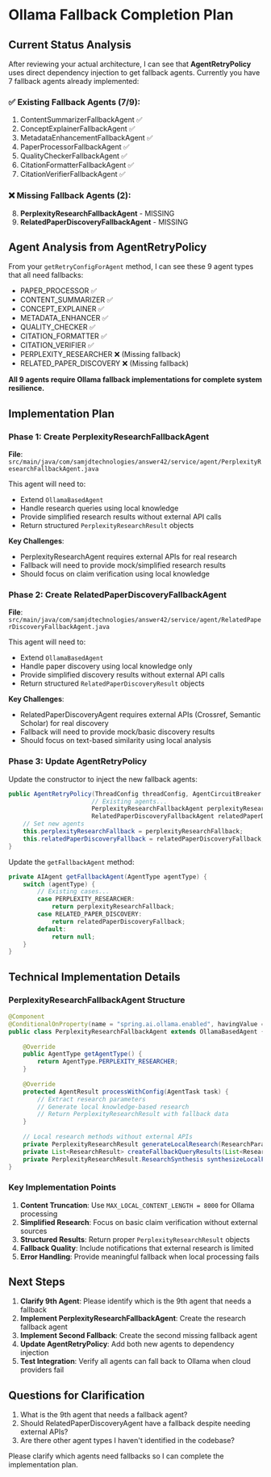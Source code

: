 # Ollama Fallback Completion Plan

## Current Status Analysis

After reviewing your actual architecture, I can see that **AgentRetryPolicy** uses direct dependency injection to get fallback agents. Currently you have 7 fallback agents already implemented:

### ✅ Existing Fallback Agents (7/9):
1. ContentSummarizerFallbackAgent ✅
2. ConceptExplainerFallbackAgent ✅ 
3. MetadataEnhancementFallbackAgent ✅
4. PaperProcessorFallbackAgent ✅
5. QualityCheckerFallbackAgent ✅
6. CitationFormatterFallbackAgent ✅
7. CitationVerifierFallbackAgent ✅

### ❌ Missing Fallback Agents (2):
8. **PerplexityResearchFallbackAgent** - MISSING
9. **RelatedPaperDiscoveryFallbackAgent** - MISSING

## Agent Analysis from AgentRetryPolicy

From your `getRetryConfigForAgent` method, I can see these 9 agent types that all need fallbacks:
- PAPER_PROCESSOR ✅
- CONTENT_SUMMARIZER ✅  
- CONCEPT_EXPLAINER ✅
- METADATA_ENHANCER ✅
- QUALITY_CHECKER ✅
- CITATION_FORMATTER ✅
- CITATION_VERIFIER ✅
- PERPLEXITY_RESEARCHER ❌ (Missing fallback)
- RELATED_PAPER_DISCOVERY ❌ (Missing fallback)

**All 9 agents require Ollama fallback implementations for complete system resilience.**

## Implementation Plan

### Phase 1: Create PerplexityResearchFallbackAgent

**File**: `src/main/java/com/samjdtechnologies/answer42/service/agent/PerplexityResearchFallbackAgent.java`

This agent will need to:
- Extend `OllamaBasedAgent`
- Handle research queries using local knowledge
- Provide simplified research results without external API calls
- Return structured `PerplexityResearchResult` objects

**Key Challenges**:
- PerplexityResearchAgent requires external APIs for real research
- Fallback will need to provide mock/simplified research results
- Should focus on claim verification using local knowledge

### Phase 2: Create RelatedPaperDiscoveryFallbackAgent

**File**: `src/main/java/com/samjdtechnologies/answer42/service/agent/RelatedPaperDiscoveryFallbackAgent.java`

This agent will need to:
- Extend `OllamaBasedAgent`
- Handle paper discovery using local knowledge only
- Provide simplified discovery results without external API calls
- Return structured `RelatedPaperDiscoveryResult` objects

**Key Challenges**:
- RelatedPaperDiscoveryAgent requires external APIs (Crossref, Semantic Scholar) for real discovery
- Fallback will need to provide mock/basic discovery results
- Should focus on text-based similarity using local analysis

### Phase 3: Update AgentRetryPolicy

Update the constructor to inject the new fallback agents:

```java
public AgentRetryPolicy(ThreadConfig threadConfig, AgentCircuitBreaker circuitBreaker,
                       // Existing agents...
                       PerplexityResearchFallbackAgent perplexityResearchFallback,
                       RelatedPaperDiscoveryFallbackAgent relatedPaperDiscoveryFallback) {
    // Set new agents
    this.perplexityResearchFallback = perplexityResearchFallback;
    this.relatedPaperDiscoveryFallback = relatedPaperDiscoveryFallback;
}
```

Update the `getFallbackAgent` method:

```java
private AIAgent getFallbackAgent(AgentType agentType) {
    switch (agentType) {
        // Existing cases...
        case PERPLEXITY_RESEARCHER:
            return perplexityResearchFallback;
        case RELATED_PAPER_DISCOVERY:
            return relatedPaperDiscoveryFallback;
        default:
            return null;
    }
}
```

## Technical Implementation Details

### PerplexityResearchFallbackAgent Structure

```java
@Component
@ConditionalOnProperty(name = "spring.ai.ollama.enabled", havingValue = "true", matchIfMissing = false)
public class PerplexityResearchFallbackAgent extends OllamaBasedAgent {
    
    @Override
    public AgentType getAgentType() {
        return AgentType.PERPLEXITY_RESEARCHER;
    }
    
    @Override
    protected AgentResult processWithConfig(AgentTask task) {
        // Extract research parameters
        // Generate local knowledge-based research
        // Return PerplexityResearchResult with fallback data
    }
    
    // Local research methods without external APIs
    private PerplexityResearchResult generateLocalResearch(ResearchParameters params);
    private List<ResearchResult> createFallbackQueryResults(List<ResearchQuery> queries);
    private PerplexityResearchResult.ResearchSynthesis synthesizeLocalFindings();
}
```

### Key Implementation Points

1. **Content Truncation**: Use `MAX_LOCAL_CONTENT_LENGTH = 8000` for Ollama processing
2. **Simplified Research**: Focus on basic claim verification without external sources  
3. **Structured Results**: Return proper `PerplexityResearchResult` objects
4. **Fallback Quality**: Include notifications that external research is limited
5. **Error Handling**: Provide meaningful fallback when local processing fails

## Next Steps

1. **Clarify 9th Agent**: Please identify which is the 9th agent that needs a fallback
2. **Implement PerplexityResearchFallbackAgent**: Create the research fallback agent
3. **Implement Second Fallback**: Create the second missing fallback agent  
4. **Update AgentRetryPolicy**: Add both new agents to dependency injection
5. **Test Integration**: Verify all agents can fall back to Ollama when cloud providers fail

## Questions for Clarification

1. What is the 9th agent that needs a fallback agent?
2. Should RelatedPaperDiscoveryAgent have a fallback despite needing external APIs?
3. Are there other agent types I haven't identified in the codebase?

Please clarify which agents need fallbacks so I can complete the implementation plan.
